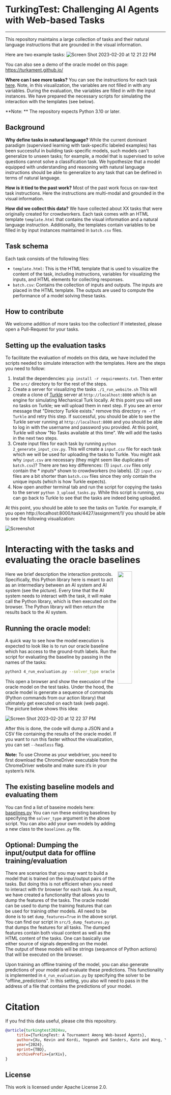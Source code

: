 # TurkingTest: Challenging AI Agents with Web-based Tasks 

<hr>


This repository maintains a large collection of tasks and their natural language instructions that are grounded in the
visual information.

Here are two example tasks:
![Screen Shot 2023-02-20 at 12 21 22 PM](https://user-images.githubusercontent.com/2441454/220168815-10c22ddd-2deb-422f-b41e-2203bee25e25.png)

You can also see a demo of the oracle model on this page: https://turkament.github.io/

**Where can I see more tasks?**
You can see the instructions for each task [here](https://jhu-clsp.github.io/turk-instructions/mturk.html).
Note, in this visualization, the variables are not filled in with any variables.
During the evaluation, the variables are filled in with the input instances.
We have prepared the necessary scripts for simulating the interaction with the templates (see below).

**Note: ** The repository expects Python 3.10 or later.

Background
--- 

**Why define tasks in natural language?** While the current dominant paradigm (supervised learning with task-specific
labeled examples) has been
successful in building task-specific models, such models can't generalize to unseen tasks; for example, a model that is
supervised to solve questions
cannot solve a classification task. We hypothesize that a model equipped with understanding and reasoning with natural
language instructions should be able to generalize to any task that can be defined in terms of natural language.

**How is it tied to the past work?**
Most of the past work focus on raw-text task instructions. Here the instructions are multi-modal
and grounded in the visual information.

**How did we collect this data?**
We have collected about XX tasks that were originally created for crowdworkers.
Each task comes with an HTML template `template.html` that contains the visual information and a natural language
instruction.
Additionally, the templates contain variables to be filled in by input instances maintained in `batch.csv` files.



Task schema
--- 
Each task consists of the following files:

- `template.html`: This is the HTML template that is used to visualize the content of the task, including instructions,
  variables for visualizing the inputs, and HTML elements for collecting responses.
- `batch.csv`: Contains the collection of inputs and outputs. The inputs are placed in the HTML template. The outputs
  are used to compute the performance of a model solving these tasks.

How to contribute
---
We welcome addition of more tasks too the collection! If intetested, please open a Pull-Request for your tasks.


Setting up the evaluation tasks
--- 
To facilitate the evaluation of models on this data, we have included the scripts needed to simulate interaction with
the templates.
Here are the steps you need to follow:

1. Install the dependencies: `pip install -r requirements.txt`. Then enter the `src/` directory to for the rest of the
   steps.
2. Create a server for visualizing the tasks `./1_run_website.sh` This will create a clone
   of [Turkle](https://github.com/hltcoe/turkle/) server at `http://localhost:8000` which is an engine for simulating
   Mechanical Turk locally. At this point you will see no tasks on Turkle; we will upload them in next step. If you see
   an error message that "Directory Turkle exists." remove this directory `rm -rf Turkle` and retry this step. If
   successful, you should be able to see the Turkle server running at `http://localhost:8000` and you should be able to
   log in with the username and password you provided. At this point, Turkle will show "No Tasks available at this
   time". We will add the tasks in the next two steps.
3. Create input files for each task by running `python 2_generate_input_csv.py`. This will create a `input.csv` file for
   each task which we will be used for uploading the tasks to Turkle. You might ask why `input.csv` are necessary (they
   might seem like duplicates of `batch.csv`)? There are two key differences: (1) `input.csv` files only contain the *
   *inputs** shown to crowdworkers (no labels). (2) `input.csv` files are a bit shorter than `batch.csv` files since
   they only contain the unique inputs (which is how Turkle expects).
4. Now open another terminal tab and run the script for copying the tasks to the
   server `python 3_upload_tasks.py`. While this script is running, you can go back to Turkle to see that the tasks are 
   indeed being uploaded.

At this point, you should be able to see the tasks on Turkle. For example, if you open http://localhost:8000/task/4427/assignment/1/ you should be able to see the
following visualization:

![Screenshot](data/screenshot.png)


# Interacting with the tasks and evaluating the oracle baselines
<img style="float: right;" src="data/llm-python-browser-interaction.png" width="30%">
Here we brief description the interaction protocols. 
Specifically, this Python library here is meant to act as an intermediary between 
an AI system and AI system (see the picture). 
Every time that the AI system needs to interact with the task, it will make call the Python library, which is then executed on 
the browser. The Python library will then return the results back to the AI system.



## Running the oracle model: 
A quick way to see how the model execution is expected to look like is to run our oracle baseline which has access to the ground-truth labels. 
Run the script for evaluating the baseline by passing in the names of the
tasks: 
```bash
python3 4_run_evaluation.py --solver_type oracle  --tasks test_easy  --max_instance_count 20
```

This open a browser and show the execusion of the oracle model on the test tasks. 
Under the hood, the oracle model is generate a sequence of commands (Python commands from our action library) that ultimately get executed on each task (web page). The picture below shows this idea: 

![Screen Shot 2023-02-20 at 12 22 37 PM](https://user-images.githubusercontent.com/2441454/220168960-9080b552-446b-4385-bca3-7f662ce95e20.png)

After this is done, the code will dump a JSON and a CSV file containing the results of the oracle model.
If you want to run this faster without the visualization, you can set `--headless` flag.

**Note:** To use Chrome as your webdriver, you need to first download the ChromeDriver executable from the ChromeDriver website and make sure it’s in your system’s `PATH`.

## The existing baseline models and evaluating them 
You can find a list of baseine models here: [baselines.py](src%2Fevaluation%2Fbaselines.py)
You can run these existing baselines by specifying the `solver_type` argument in the above script.
You can also add your own models by adding a new class to the `baselines.py` file.

## Optional: Dumping the input/output data for offline training/evaluation  
There are scenarios that you may want to build a model that is trained on the input/output pairs of the tasks.
But doing this is not efficient when you need to interact with thr browser for each task.
As a result, we have created a functionality that allows you to dump the features of the tasks.
The oracle model can be used to dump the training features that can be used for training other models.
All need to be done is to set `dump_features=True` in the above script.
You can find our script in `src/5_dump_features.py` that dumps the features for all tasks.
The dumped features contain both visual content as well as the HTML content of the tasks.
One can basically use either source of signals depending on the model.
The output of these models will be strings (sequence of Python actions) that will be executed on the browser.
 
Upon training an offline training of the model, you can also generate predictions of your model and evaluate these predictions. 
This functionality is implemented in `4_run_evaluation.py` by specifying the solver to be "offline_predictions". 
In this setting, you also will need to pass in the address of a file that contains the predictions of your model.  


# Citation
If you fnd this data useful, please cite this repository.
```bibtex
@article{turkingtest2024xu,
     title={TurkingTest: A Tournament Among Web-based Agents},
     author={Xu, Kevin and Kordi, Yeganeh and Sanders, Kate and Wang, Yizhong and Byerly, Adam and Zhang, Jack and Van Durme, Benjamin and Khashabi, Daniel},
     year={2024},
     eprint={TBD},
     archivePrefix={arXiv},
}
```

License
--- 
This work is licensed under Apache License 2.0.